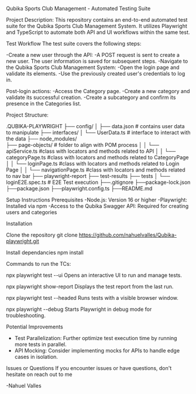 Qubika Sports Club Management - Automated Testing Suite

Project Description:
This repository contains an end-to-end automated test suite for the Qubika Sports Club Management System. It utilizes Playwright and TypeScript to automate both API and UI workflows within the same test. 

Test Workflow
The test suite covers the following steps:

-Create a new user through the API:
-A POST request is sent to create a new user. The user information is saved for subsequent steps.
-Navigate to the Qubika Sports Club Management System:
-Open the login page and validate its elements.
-Use the previously created user's credentials to log in.

Post-login actions:
-Access the Category page.
-Create a new category and validate its successful creation.
-Create a subcategory and confirm its presence in the Categories list.

Project Structure:

.QUBIKA-PLAYWRIGHT
├── config/
│   ├── data.json    # contains user data to manipulate
├── interfaces/
│   └── UserData.ts    # interface to interact with the data
├── node_modules/    
├── page-objects/    # folder to align with POM process
│   │   └── apiService.ts    #class with locators and methods related to API
│   │   └── categoryPage.ts    #class with locators and methods related to CategoryPage
│   │   └── loginPage.ts    #class with locators and methods related to Login Page
│   │   └── navigationPage.ts    #class with locators and methods related to nav bar
├── playwright-report
├── test-results
├── tests
│   └── loginE2E.spec.ts    # E2E Test execution
├──.gitignore
├──package-lock.json
├──package.json
├──playwright.config.ts
├──README.md

Setup Instructions
Prerequisites
-Node.js: Version 16 or higher
-Playwright: Installed via npm
-Access to the Qubika Swagger API: Required for creating users and categories

Installation

Clone the repository 
git clone <https://github.com/nahuelvalles/Qubika-playwright.git>

Install dependancies
npm install


Commands to run the TCs:

npx playwright test --ui
Opens an interactive UI to run and manage tests.

npx playwright show-report
Displays the test report from the last run.

npx playwright test --headed
Runs tests with a visible browser window.

npx playwright --debug
Starts Playwright in debug mode for troubleshooting.


Potential Improvements
* Test Parallelization: Further optimize test execution time by running more tests in parallel.
* API Mocking: Consider implementing mocks for APIs to handle edge cases in isolation.
  
Issues or Questions
If you encounter issues or have questions, don't hesitate on reach out to me

-Nahuel Valles
